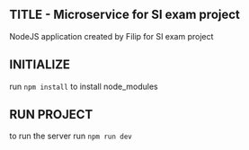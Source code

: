 ## TITLE - Microservice for SI exam project
NodeJS application created by Filip for SI exam project

## INITIALIZE
run `npm install` to install node_modules

## RUN PROJECT
to run the server run `npm run dev`
